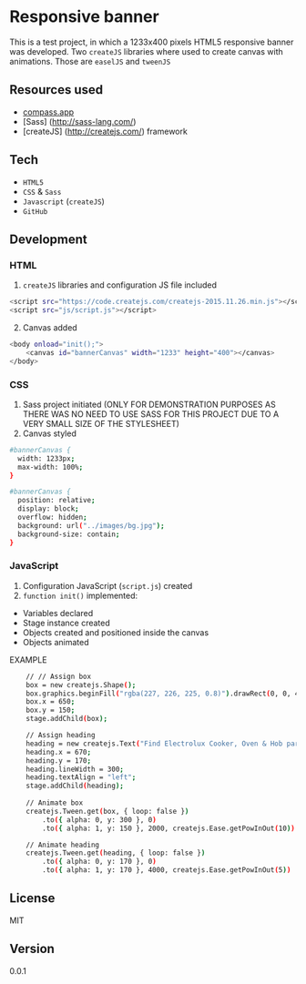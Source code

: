 # Responsive banner

This is a test project, in which a 1233x400 pixels HTML5 responsive banner was developed. Two `createJS` libraries where used to create canvas with animations. Those are `easelJS` and `tweenJS` 

## Resources used

* [compass.app](http://compass.kkbox.com/)
* [Sass] (http://sass-lang.com/)
* [createJS] (http://createjs.com/) framework


## Tech

* `HTML5`
* `CSS` & `Sass`
* `Javascript` (`createJS`)
* `GitHub`

## Development
### HTML

1. `createJS` libraries and configuration JS file included
```sh
<script src="https://code.createjs.com/createjs-2015.11.26.min.js"></script>
<script src="js/script.js"></script>
```
2. Canvas added
```sh
<body onload="init();">
	<canvas id="bannerCanvas" width="1233" height="400"></canvas>
</body>
```

### CSS
1. Sass project initiated (ONLY FOR DEMONSTRATION PURPOSES AS THERE WAS NO NEED TO USE SASS FOR THIS PROJECT DUE TO A VERY SMALL SIZE OF THE STYLESHEET)
2. Canvas styled
```sh
#bannerCanvas {
  width: 1233px;
  max-width: 100%;
}
```
```sh
#bannerCanvas {
  position: relative;
  display: block;
  overflow: hidden;
  background: url("../images/bg.jpg");
  background-size: contain;
}
```
### JavaScript
1. Configuration JavaScript (`script.js`) created
2. `function init()` implemented:
* Variables declared
* Stage instance created
* Objects created and positioned inside the canvas
* Objects animated

EXAMPLE
```sh
	// // Assign box
	box = new createjs.Shape();
	box.graphics.beginFill("rgba(227, 226, 225, 0.8)").drawRect(0, 0, 400, 240);
	box.x = 650;
	box.y = 150;
	stage.addChild(box);	

	// Assign heading
	heading = new createjs.Text("Find Electrolux Cooker, Oven & Hob parts", "26px box-regular", "#0d4597");
	heading.x = 670;
	heading.y = 170;
	heading.lineWidth = 300;
	heading.textAlign = "left";
	stage.addChild(heading);
	
	// Animate box
	createjs.Tween.get(box, { loop: false })
		.to({ alpha: 0, y: 300 }, 0)
	  	.to({ alpha: 1, y: 150 }, 2000, createjs.Ease.getPowInOut(10))

	// Animate heading
	createjs.Tween.get(heading, { loop: false })
	  	.to({ alpha: 0, y: 170 }, 0)
	  	.to({ alpha: 1, y: 170 }, 4000, createjs.Ease.getPowInOut(5))	
```


## License
MIT

## Version
0.0.1

